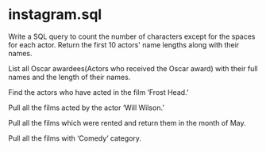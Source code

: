 # instagram.sql
Write a SQL query to count the number of characters except for the spaces for each actor. Return the first 10 actors' name lengths along with their names.

List all Oscar awardees(Actors who received the Oscar award) with their full names and the length of their names.

Find the actors who have acted in the film ‘Frost Head.’

Pull all the films acted by the actor ‘Will Wilson.’

Pull all the films which were rented and return them in the month of May.

Pull all the films with ‘Comedy’ category.
